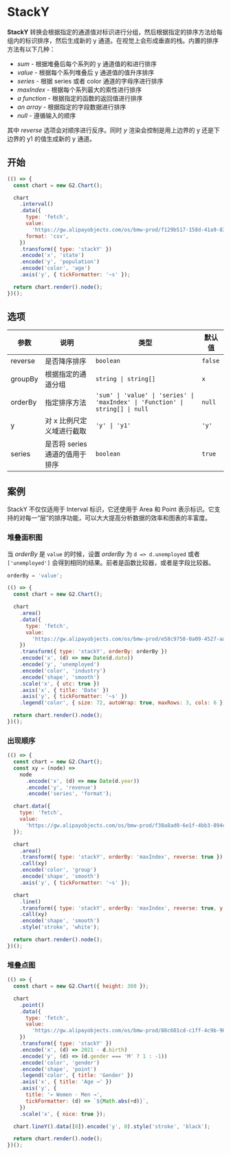 # StackY

**StackY** 转换会根据指定的通道值对标识进行分组，然后根据指定的排序方法给每组内的标识排序，然后生成新的 y 通道。在视觉上会形成垂直的栈。内置的排序方法有以下几种：

- _sum_ - 根据堆叠后每个系列的 y 通道值的和进行排序
- _value_ - 根据每个系列堆叠后 y 通道值的值升序排序
- _series_ - 根据 series 或者 color 通道的字母序进行排序
- _maxIndex_ - 根据每个系列最大的索性进行排序
- _a function_ - 根据指定的函数的返回值进行排序
- _an array_ - 根据指定的字段数据进行排序
- _null_ - 遵循输入的顺序

其中 _reverse_ 选项会对顺序进行反序。同时 _y_ 渲染会控制是用上边界的 y 还是下边界的 y1 的值生成新的 y 通道。

<!-- The **stack** transform group marks into series by color or series channel, and then produce new y channel for each series by specified order, say to form vertical "stacks" by specified channels. The built-in order is as followed:

- _sum_ - order stacks by ascending total value of corresponding series
- _value_ - order stacks by ascending values of y channel
- _series_ - order stacks by nature alphabetical order of series or color channel
- _maxIndex_ - order stacks by the index of their max value of corresponding series
- _a function_ - order stacks by the specified function of data
- _an array_ - order stacks by the specified array of fields
- _null_ - respect input order

The _reverse_ option reverse any of the above orders. And the _y_ option control wether using the ceil (_y_) or floor (_y1_) of stacked y channel as the new y channel. -->

## 开始

```js
(() => {
  const chart = new G2.Chart();

  chart
    .interval()
    .data({
      type: 'fetch',
      value:
        'https://gw.alipayobjects.com/os/bmw-prod/f129b517-158d-41a9-83a3-3294d639b39e.csv',
      format: 'csv',
    })
    .transform({ type: 'stackY' })
    .encode('x', 'state')
    .encode('y', 'population')
    .encode('color', 'age')
    .axis('y', { tickFormatter: '~s' });

  return chart.render().node();
})();
```

## 选项

| 参数    | 说明                           | 类型                                                                           | 默认值  |
| ------- | ------------------------------ | ------------------------------------------------------------------------------ | ------- |
| reverse | 是否降序排序                   | `boolean`                                                                      | `false` |
| groupBy | 根据指定的通道分组             | `string \| string[]`                                                           | `x`     |
| orderBy | 指定排序方法                   | `'sum' \| 'value' \| 'series' \| 'maxIndex' \| 'Function' \| string[] \| null` | `null`  |
| y       | 对 x 比例尺定义域进行截取      | `'y' \| 'y1'`                                                                  | `'y'`   |
| series  | 是否将 series 通道的值用于排序 | `boolean`                                                                      | `true`  |

## 案例

StackY 不仅仅适用于 Interval 标识，它还使用于 Area 和 Point 表示标识。它支持的对每一“层”的排序功能，可以大大提高分析数据的效率和图表的丰富度。

### 堆叠面积图

当 _orderBy_ 是 `value` 的时候，设置 _orderBy_ 为 `d => d.unemployed` 或者 `['unemployed']` 会得到相同的结果。前者是函数比较器，或者是字段比较器。

```js | radio "options: { labels: ['value', 'series', 'sum'], values: ['value', 'series', 'sum'] }; pin: false"
orderBy = 'value';
```

```js
(() => {
  const chart = new G2.Chart();

  chart
    .area()
    .data({
      type: 'fetch',
      value:
        'https://gw.alipayobjects.com/os/bmw-prod/e58c9758-0a09-4527-aa90-fbf175b45925.json',
    })
    .transform({ type: 'stackY', orderBy: orderBy })
    .encode('x', (d) => new Date(d.date))
    .encode('y', 'unemployed')
    .encode('color', 'industry')
    .encode('shape', 'smooth')
    .scale('x', { utc: true })
    .axis('x', { title: 'Date' })
    .axis('y', { tickFormatter: '~s' })
    .legend('color', { size: 72, autoWrap: true, maxRows: 3, cols: 6 });

  return chart.render().node();
})();
```

### 出现顺序

```js
(() => {
  const chart = new G2.Chart();
  const xy = (node) =>
    node
      .encode('x', (d) => new Date(d.year))
      .encode('y', 'revenue')
      .encode('series', 'format');

  chart.data({
    type: 'fetch',
    value:
      'https://gw.alipayobjects.com/os/bmw-prod/f38a8ad0-6e1f-4bb3-894c-7db50781fdec.json',
  });

  chart
    .area()
    .transform({ type: 'stackY', orderBy: 'maxIndex', reverse: true })
    .call(xy)
    .encode('color', 'group')
    .encode('shape', 'smooth')
    .axis('y', { tickFormatter: '~s' });

  chart
    .line()
    .transform({ type: 'stackY', orderBy: 'maxIndex', reverse: true, y: 'y1' })
    .call(xy)
    .encode('shape', 'smooth')
    .style('stroke', 'white');

  return chart.render().node();
})();
```

### 堆叠点图

```js
(() => {
  const chart = new G2.Chart({ height: 360 });

  chart
    .point()
    .data({
      type: 'fetch',
      value:
        'https://gw.alipayobjects.com/os/bmw-prod/88c601cd-c1ff-4c9b-90d5-740d0b710b7e.json',
    })
    .transform({ type: 'stackY' })
    .encode('x', (d) => 2021 - d.birth)
    .encode('y', (d) => (d.gender === 'M' ? 1 : -1))
    .encode('color', 'gender')
    .encode('shape', 'point')
    .legend('color', { title: 'Gender' })
    .axis('x', { title: 'Age →' })
    .axis('y', {
      title: '← Women · Men →',
      tickFormatter: (d) => `${Math.abs(+d)}`,
    })
    .scale('x', { nice: true });

  chart.lineY().data([0]).encode('y', 0).style('stroke', 'black');

  return chart.render().node();
})();
```
